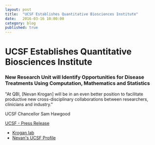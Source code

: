 ```yaml
---
layout: post
title:  "UCSF Establishes Quantitative Biosciences Institute"
date:   2016-03-16 10:00:00
category: blog
published: true
---
```


# UCSF Establishes Quantitative Biosciences Institute
### New Research Unit will Identify Opportunities for Disease Treatments Using Computation, Mathematics and Statistics

"At QBI, [Nevan Krogan] will be in an even better position to facilitate productive new cross-disciplinary collaborations between researchers, clinicians and industry."

UCSF Chancellor Sam Hawgood


[UCSF - Press Release](https://www.ucsf.edu/news/2016/03/402156/ucsf-establishes-quantitative-biosciences-institute)

- [Krogan lab](http://kroganlab.ucsf.edu)
- [Nevan's UCSF Profile](http://profiles.ucsf.edu/nevan.krogan)